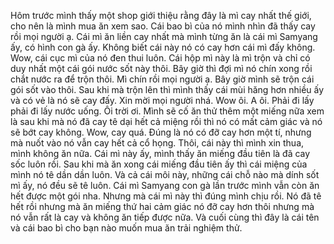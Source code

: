 Hôm trước mình thấy một shop giới thiệu rằng đây là mì cay nhất thế giới, cho nên là mình mua ăn xem sao. Cái bao bì của nó mình nhìn đã thấy cay rồi mọi người ạ. Cái mì ăn liền cay nhất mà mình từng ăn là cái mì Samyang ấy, có hình con gà ấy. Không biết cái này nó có cay hơn cái mì đấy không. Wow, cái cục mì của nó đen thui luôn. Cái hộp mì này là mì trộn và chỉ có duy nhất một cái gói nước sốt này thôi. Bây giờ thì đợi mì nó chín xong rồi chắt nước ra để trộn thôi. Mì chín rồi mọi người ạ. Bây giờ mình sẽ trộn cái gói sốt vào thôi. Sau khi mà trộn lên thì mình thấy cái mùi hăng hơn nhiều ấy và có vẻ là nó sẽ cay đấy. Xin mời mọi người nhá. Wow ôi. A ôi. Phải đi lấy phải đi lấy nước uống. Ôi trời ơi. Mình sẽ cố ăn thử thêm một miếng nữa xem là sau khi mà nó đã cay tê dại hết cả miệng rồi thì nó có mất cảm giác và nó sẽ bớt cay không. Wow, cay quá. Đúng là nó có đỡ cay hơn một tí, nhưng mà nuốt vào nó vẫn cay hết cả cổ họng. Thôi, cái này thì mình xin thua, mình không ăn nữa. Cái mì này ấy, mình thấy ăn miếng đầu tiên là đã cay sốc luôn rồi. Sau khi mà ăn xong cái miếng đầu tiên ấy thì cái miệng của mình nó tê dần dần luôn. Và cả cái môi này, những cái chỗ nào mà dính sốt mì ấy, nó đều sẽ tê luôn. Cái mì Samyang con gà lần trước mình vẫn còn ăn hết được một gói nha. Nhưng mà cái mì này thì đúng mình chịu rồi. Nó đã tê hết rồi nhưng mà ăn miếng thứ hai cảm giác nó đỡ cay hơn thôi nhưng mà nó vẫn rất là cay và không ăn tiếp được nữa. Và cuối cùng thì đây là cái tên và cái bao bì cho bạn nào muốn mua ăn trải nghiệm thử.